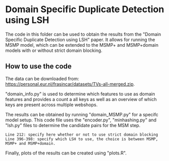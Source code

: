 # Domain Specific Duplicate Detection using LSH

The code in this folder can be used to obtain the results from the "Domain Specific Duplicate Detection using LSH" paper. 
It allows for running the MSMP model, which can be extended to the MSMP+ and MSMP+domain models with or without strict domain blocking.

## How to use the code

The data can be downloaded from: https://personal.eur.nl/frasincar/datasets/TVs-all-merged.zip.

"domain_info.py" is used to determine which features to use as domain features and provides a count a all keys
as well as an overview of which keys are present across multiple webshops.

The results can be obtained by running "domain_MSMP.py" for a specifc model setup. This code file uses the "encoder.py", "minhashing.py" and "lsh.py" files
to determine the candidate pairs for the MSM step.

    Line 212: specify here whether or not to use strict domain blocking
    Line 396-398: specify which LSH to use, the choice is between MSMP, MSMP+ and MSMP+domain. 

Finally, plots of the results can be created using "plots.R".

